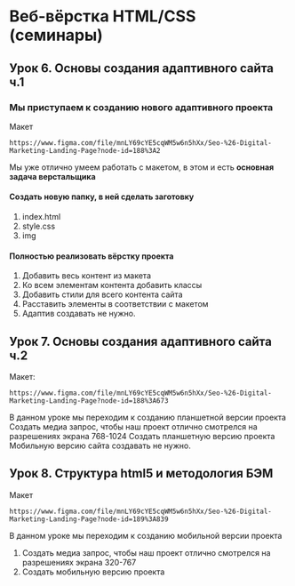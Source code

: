 # Веб-вёрстка HTML/CSS (семинары)
## Урок 6. Основы создания адаптивного сайта ч.1
### Мы приступаем к созданию нового адаптивного проекта
Макет 
```
https://www.figma.com/file/mnLY69cYE5cqWM5w6n5hXx/Seo-%26-Digital-Marketing-Landing-Page?node-id=188%3A2
```
Мы уже отлично умеем работать с макетом, в этом и есть __основная задача верстальщика__
#### Создать новую папку, в ней сделать заготовку
1. index.html
2. style.css
3. img
#### Полностью реализовать вёрстку проекта
1. Добавить весь контент из макета
2. Ко всем элементам контента добавить классы
3. Добавить стили для всего контента сайта
4. Расставить элементы в соответствии с макетом
5. Адаптив создавать не нужно.

## Урок 7. Основы создания адаптивного сайта ч.2
Макет:
```
https://www.figma.com/file/mnLY69cYE5cqWM5w6n5hXx/Seo-%26-Digital-Marketing-Landing-Page?node-id=188%3A673
```
В данном уроке мы переходим к созданию планшетной версии проекта
Создать медиа запрос, чтобы наш проект отлично смотрелся на разрешениях экрана 768-1024
Создать планшетную версию проекта
Мобильную версию сайта создавать не нужно.

## Урок 8. Структура html5 и методология БЭМ
Макет 
```
https://www.figma.com/file/mnLY69cYE5cqWM5w6n5hXx/Seo-%26-Digital-Marketing-Landing-Page?node-id=189%3A839
```
В данном уроке мы переходим к созданию мобильной версии проекта
1. Создать медиа запрос, чтобы наш проект отлично смотрелся на разрешениях экрана 320-767
2. Создать мобильную версию проекта